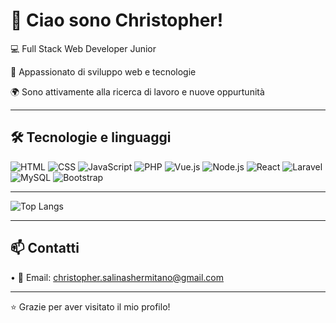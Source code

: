 # 👋 Ciao sono Christopher!

💻 Full Stack Web Developer Junior 

🎯 Appassionato di sviluppo web e tecnologie

🌍 Sono attivamente alla ricerca di lavoro e nuove oppurtunità

---

## 🛠️ Tecnologie e linguaggi

![HTML](https://img.shields.io/badge/-HTML5-E34F26?style=flat&logo=html5&logoColor=white)
![CSS](https://img.shields.io/badge/-CSS3-1572B6?style=flat&logo=css3&logoColor=white)
![JavaScript](https://img.shields.io/badge/-JavaScript-F7DF1E?style=flat&logo=javascript&logoColor=black)
![PHP](https://img.shields.io/badge/-PHP-777BB4?style=flat&logo=php&logoColor=white)
![Vue.js](https://img.shields.io/badge/-Vue.js-4FC08D?style=flat&logo=vue.js&logoColor=white)
![Node.js](https://img.shields.io/badge/-Node.js-339933?style=flat&logo=nodedotjs&logoColor=white)
![React](https://img.shields.io/badge/-React-61DAFB?style=flat&logo=react&logoColor=black)
![Laravel](https://img.shields.io/badge/-Laravel-FF2D20?style=flat&logo=laravel&logoColor=white)
![MySQL](https://img.shields.io/badge/-SQL-003B57?style=flat&logo=mysql&logoColor=white)
![Bootstrap](https://img.shields.io/badge/-Bootstrap-7952B3?style=flat&logo=bootstrap&logoColor=white)

---

![Top Langs](https://github-readme-stats.vercel.app/api/top-langs/?username=ChristopherS24&layout=compact&theme=dark)


---

## 📫 Contatti

•⁠  ⁠📧 Email: christopher.salinashermitano@gmail.com

---

⭐ Grazie per aver visitato il mio profilo!


<!--
**ChristopherS24/ChristopherS24** is a ✨ _special_ ✨ repository because its `README.md` (this file) appears on your GitHub profile.

Here are some ideas to get you started:

- 🔭 I’m currently working on ...
- 🌱 I’m currently learning ...
- 👯 I’m looking to collaborate on ...
- 🤔 I’m looking for help with ...
- 💬 Ask me about ...
- 📫 How to reach me: ...
- 😄 Pronouns: ...
- ⚡ Fun fact: ...
-->
